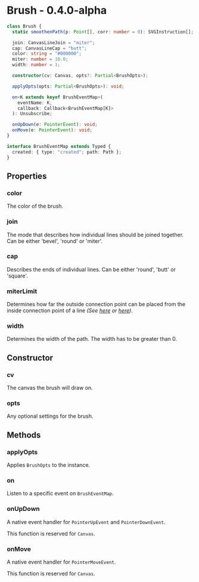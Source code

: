 # Brush - 0.4.0-alpha

```ts
class Brush {
  static smoothenPath(p: Point[], corr: number = 0): SVGInstruction[];

  join: CanvasLineJoin = "miter";
  cap: CanvasLineCap = "butt";
  color: string = "#000000";
  miter: number = 10.0;
  width: number = 1;

  constructor(cv: Canvas, opts?: Partial<BrushOpts>);

  applyOpts(opts: Partial<BrushOpts>): void;

  on<K extends keyof BrushEventMap>(
    eventName: K,
    callback: Callback<BrushEventMap[K]>
  ): Unsubscribe;

  onUpDown(e: PointerEvent): void;
  onMove(e: PointerEvent): void;
}

interface BrushEventMap extends Typed {
  created: { type: "created"; path: Path };
}
```

## **Properties**

### color

The color of the brush.

### join

The mode that describes how individual lines should be joined together. Can be either 'bevel', 'round' or 'miter'.

### cap

Describes the ends of individual lines. Can be either 'round', 'butt' or 'square'.

### miterLimit

Determines how far the outside connection point can be placed from the inside connection point of a line _(See [here](https://developer.mozilla.org/en-US/docs/Web/API/CanvasRenderingContext2D/miterLimit) or [here](https://developer.mozilla.org/en-US/docs/Web/API/Canvas_API/Tutorial/Applying_styles_and_colors#a_demo_of_the_miterlimit_property))_.

### width

Determines the width of the path. The width has to be greater than 0.

## **Constructor**

### cv

The canvas the brush will draw on.

### opts

Any optional settings for the brush.

## **Methods**

### applyOpts

Applies `BrushOpts` to the instance.

### on

Listen to a specific event on `BrushEventMap`.

### onUpDown

A native event handler for `PointerUpEvent` and `PointerDownEvent`.

This function is reserved for `Canvas`.

### onMove

A native event handler for `PointerMoveEvent`.

This function is reserved for `Canvas`.
